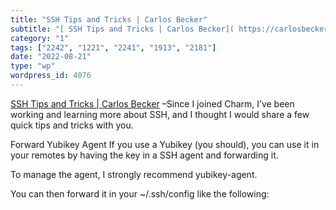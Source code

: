 ```yaml
---
title: "SSH Tips and Tricks | Carlos Becker"
subtitle: "[ SSH Tips and Tricks | Carlos Becker]( https://carlosbecker.dev/posts/ssh-tips-and-tricks/) –Since ..."
category: "1"
tags: ["2242", "1221", "2241", "1913", "2181"]
date: "2022-08-21"
type: "wp"
wordpress_id: 4076
---
```

[ SSH Tips and Tricks | Carlos Becker]( https://carlosbecker.dev/posts/ssh-tips-and-tricks/) –Since I joined Charm, I’ve been working and learning more about SSH, and I thought I would share a few quick tips and tricks with you.

Forward Yubikey Agent If you use a Yubikey (you should), you can use it in your remotes by having the key in a SSH agent and forwarding it.

To manage the agent, I strongly recommend yubikey-agent.

You can then forward it in your ~/.ssh/config like the following: